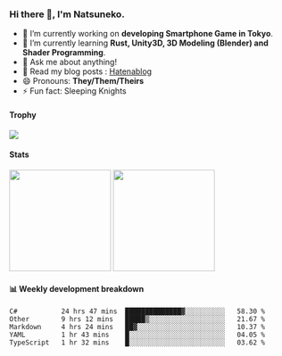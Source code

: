 ### Hi there 👋, I'm Natsuneko.

<!--
**mika-f/mika-f** is a ✨ _special_ ✨ repository because its `README.md` (this file) appears on your GitHub profile.

Here are some ideas to get you started:

- 🔭 I’m currently working on ...
- 🌱 I’m currently learning ...
- 👯 I’m looking to collaborate on ...
- 🤔 I’m looking for help with ...
- 💬 Ask me about ...
- 📫 How to reach me: ...
- 😄 Pronouns: ...
- ⚡ Fun fact: ...
-->

- 🔭 I’m currently working on **developing Smartphone Game in Tokyo**.
- 🌱 I’m currently learning **Rust, Unity3D, 3D Modeling (Blender) and Shader Programming**.
- 💬 Ask me about anything!
- 📝 Read my blog posts : [Hatenablog](https://mikazuki.hatenablog.jp/)
- 😄 Pronouns: **They/Them/Theirs**
- ⚡ Fun fact: Sleeping Knights

#### Trophy

<img src="https://github-profile-trophy.vercel.app/?username=mika-f&no-frame=true&row=1&column=6" />

#### Stats

<p>
  <img src="https://github-readme-stats.vercel.app/api?username=mika-f" height="182" />
  <img src="https://github-readme-stats.vercel.app/api/top-langs/?username=mika-f&layout=compact" height="182" />
</p>


#### 📊 Weekly development breakdown

<!--START_SECTION:waka-->
```text
C#           24 hrs 47 mins  ██████████████▓░░░░░░░░░░   58.30 % 
Other        9 hrs 12 mins   █████▒░░░░░░░░░░░░░░░░░░░   21.67 % 
Markdown     4 hrs 24 mins   ██▓░░░░░░░░░░░░░░░░░░░░░░   10.37 % 
YAML         1 hr 43 mins    █░░░░░░░░░░░░░░░░░░░░░░░░   04.05 % 
TypeScript   1 hr 32 mins    █░░░░░░░░░░░░░░░░░░░░░░░░   03.62 % 
```
<!--END_SECTION:waka-->
